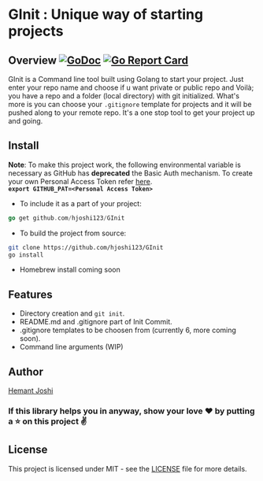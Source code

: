 # GInit : Unique way of starting projects

## Overview [![GoDoc](https://godoc.org/github.com/hjoshi123/GInit?status.svg)](https://godoc.org/github.com/hjoshi123/GInit) [![Go Report Card](https://goreportcard.com/badge/github.com/hjoshi123/GInit)](https://goreportcard.com/report/github.com/hjoshi123/GInit)

GInit is a Command line tool built using Golang to start your project. Just enter your repo name and choose if u want private or public repo and Voilà; you have a repo and a folder (local directory) with git initialized. What's more is you can choose your `.gitignore` template for projects and it will be pushed along to your remote repo. It's a one stop tool to get your project up and going.

## Install

**Note**: To make this project work, the following environmental variable is necessary as GitHub has **deprecated** the Basic Auth mechanism. To create your own Personal Access Token refer [here](https://docs.github.com/en/github/authenticating-to-github/creating-a-personal-access-token). \
**`export GITHUB_PAT=<Personal Access Token>`**

* To include it as a part of your project:

```go
go get github.com/hjoshi123/GInit
```

* To build the project from source:

```bash
git clone https://github.com/hjoshi123/GInit
go install
```

* Homebrew install coming soon

## Features

* Directory creation and `git init`.
* README.md and .gitignore part of Init Commit.
* .gitignore templates to be choosen from (currently 6, more coming soon).
* Command line arguments (WIP)

## Author

[Hemant Joshi](https://github.com/hjoshi123/)

### If this library helps you in anyway, show your love ❤️ by putting a ⭐ on this project ✌️

## License

This project is licensed under MIT - see the [LICENSE](https://github.com/hjoshi123/GInit/blob/master/LICENSE) file for more details.
